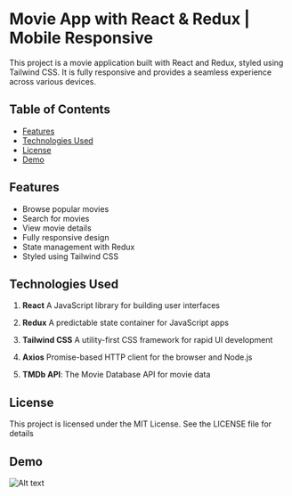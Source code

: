 # Movie App with React & Redux | Mobile Responsive

This project is a movie application built with React and Redux, styled using Tailwind CSS. It is fully responsive and provides a seamless experience across various devices.

## Table of Contents

- [Features](#features)
- [Technologies Used](#technologies-used)
- [License](#license)
- [Demo](#demo)

## Features

- Browse popular movies
- Search for movies
- View movie details
- Fully responsive design
- State management with Redux
- Styled using Tailwind CSS

## Technologies Used

1. **React** A JavaScript library for building user interfaces

2. **Redux** A predictable state container for JavaScript apps

3. **Tailwind CSS** A utility-first CSS framework for rapid UI development

4. **Axios** Promise-based HTTP client for the browser and Node.js

5. **TMDb API**: The Movie Database API for movie data

## License 

This project is licensed under the MIT License. See the LICENSE file for details

## Demo 

![Alt text](thumnail.png?raw=true "Title")